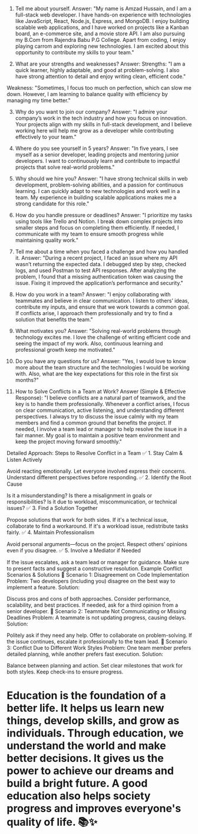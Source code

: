 1. Tell me about yourself.
Answer:
"My name is Amzad Hussain, and I am a full-stack web developer. I have hands-on experience with technologies like JavaScript, React, Node.js, Express, and MongoDB. I enjoy building scalable web applications, and I have worked on projects like a Kanban board, an e-commerce site, and a movie store API. I am also pursuing my B.Com from Rajendra Babu P.G College. Apart from coding, I enjoy playing carrom and exploring new technologies. I am excited about this opportunity to contribute my skills to your team."

2. What are your strengths and weaknesses?
Answer:
Strengths:
"I am a quick learner, highly adaptable, and good at problem-solving. I also have strong attention to detail and enjoy writing clean, efficient code."

Weakness:
"Sometimes, I focus too much on perfection, which can slow me down. However, I am learning to balance quality with efficiency by managing my time better."

3. Why do you want to join our company?
Answer:
"I admire your company’s work in the tech industry and how you focus on innovation. Your projects align with my skills in full-stack development, and I believe working here will help me grow as a developer while contributing effectively to your team."

4. Where do you see yourself in 5 years?
Answer:
"In five years, I see myself as a senior developer, leading projects and mentoring junior developers. I want to continuously learn and contribute to impactful projects that solve real-world problems."

5. Why should we hire you?
Answer:
"I have strong technical skills in web development, problem-solving abilities, and a passion for continuous learning. I can quickly adapt to new technologies and work well in a team. My experience in building scalable applications makes me a strong candidate for this role."

6. How do you handle pressure or deadlines?
Answer:
"I prioritize my tasks using tools like Trello and Notion. I break down complex projects into smaller steps and focus on completing them efficiently. If needed, I communicate with my team to ensure smooth progress while maintaining quality work."

7. Tell me about a time when you faced a challenge and how you handled it.
Answer:
"During a recent project, I faced an issue where my API wasn’t returning the expected data. I debugged step by step, checked logs, and used Postman to test API responses. After analyzing the problem, I found that a missing authentication token was causing the issue. Fixing it improved the application’s performance and security."

8. How do you work in a team?
Answer:
"I enjoy collaborating with teammates and believe in clear communication. I listen to others’ ideas, contribute my inputs, and ensure that we work towards a common goal. If conflicts arise, I approach them professionally and try to find a solution that benefits the team."

9. What motivates you?
Answer:
"Solving real-world problems through technology excites me. I love the challenge of writing efficient code and seeing the impact of my work. Also, continuous learning and professional growth keep me motivated."

10. Do you have any questions for us?
Answer:
"Yes, I would love to know more about the team structure and the technologies I would be working with. Also, what are the key expectations for this role in the first six months?"


11. How to Solve Conflicts in a Team at Work?
Answer (Simple & Effective Response):
"I believe conflicts are a natural part of teamwork, and the key is to handle them professionally. Whenever a conflict arises, I focus on clear communication, active listening, and understanding different perspectives. I always try to discuss the issue calmly with my team members and find a common ground that benefits the project. If needed, I involve a team lead or manager to help resolve the issue in a fair manner. My goal is to maintain a positive team environment and keep the project moving forward smoothly."

Detailed Approach: Steps to Resolve Conflict in a Team
✅ 1. Stay Calm & Listen Actively

Avoid reacting emotionally.
Let everyone involved express their concerns.
Understand different perspectives before responding.
✅ 2. Identify the Root Cause

Is it a misunderstanding?
Is there a misalignment in goals or responsibilities?
Is it due to workload, miscommunication, or technical issues?
✅ 3. Find a Solution Together

Propose solutions that work for both sides.
If it's a technical issue, collaborate to find a workaround.
If it's a workload issue, redistribute tasks fairly.
✅ 4. Maintain Professionalism

Avoid personal arguments—focus on the project.
Respect others’ opinions even if you disagree.
✅ 5. Involve a Mediator if Needed

If the issue escalates, ask a team lead or manager for guidance.
Make sure to present facts and suggest a constructive resolution.
Example Conflict Scenarios & Solutions
🔹 Scenario 1: Disagreement on Code Implementation
Problem: Two developers (including you) disagree on the best way to implement a feature.
Solution:

Discuss pros and cons of both approaches.
Consider performance, scalability, and best practices.
If needed, ask for a third opinion from a senior developer.
🔹 Scenario 2: Teammate Not Communicating or Missing Deadlines
Problem: A teammate is not updating progress, causing delays.
Solution:

Politely ask if they need any help.
Offer to collaborate on problem-solving.
If the issue continues, escalate it professionally to the team lead.
🔹 Scenario 3: Conflict Due to Different Work Styles
Problem: One team member prefers detailed planning, while another prefers fast execution.
Solution:

Balance between planning and action.
Set clear milestones that work for both styles.
Keep check-ins to ensure progress.



# Education is the foundation of a better life. It helps us learn new things, develop skills, and grow as individuals. Through education, we understand the world and make better decisions. It gives us the power to achieve our dreams and build a bright future. A good education also helps society progress and improves everyone's quality of life. 📚✨
